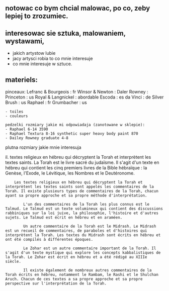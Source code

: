 


## notowac co bym chcial malowac, po co, zeby lepiej to zrozumiec. 

## interesowac sie sztuka, malowaniem, wystawami, 
- jakich artystow lubie
- jacy artysci robia to co mnie interesuje
- co mnie interesuje w sztuce. 


## materiels: 
pinceaux: 
    Lefranc & Bourgeois : fr
    Winsor & Newton : 
    Daler Rowney : 
    Princeton : us
    Royal & Langnickel : abordable
    Escoda : es
    da Vinci : de
    Silver Brush : us
    Raphael : fr
    Grumbacher : us

    - toiles 
    - couleurs

    pedzelki rozmiary jakie mi odpowiadaja (zanotowane w sklepie): 
    - Raphael 6-14 3590
    - Raphael Textura 8-16 synthetic super heavy body paint 870
    - Dailey Rowney graduate 4-8

plutna
    rozmiary jakie mnie interesuja

il.
    textes religieux en hébreu qui décryptent la Torah et interprètent les textes saints. 
        La Torah est le livre sacré du judaïsme. Il s'agit d'un texte en hébreu qui contient les cinq premiers livres de la Bible hébraïque : la Genèse, l'Exode, le Lévitique, les Nombres et le Deutéronome.

        Les textes religieux en hébreu qui décryptent la Torah et interprètent les textes saints sont appelés les commentaires de la Torah. Il existe plusieurs types de commentaires de la Torah, chacun ayant sa propre approche et sa propre méthode d'interprétation.

            L'un des commentaires de la Torah les plus connus est le Talmud. Le Talmud est un texte volumineux qui contient des discussions rabbiniques sur la loi juive, la philosophie, l'histoire et d'autres sujets. Le Talmud est écrit en hébreu et en araméen.

            Un autre commentaire de la Torah est le Midrash. Le Midrash est un recueil de commentaires, de paraboles et d'histoires qui interprètent la Torah. Les textes du Midrash sont écrits en hébreu et ont été compilés à différentes époques.

            Le Zohar est un autre commentaire important de la Torah. Il s'agit d'un texte mystique qui explore les concepts kabbalistiques de la Torah. Le Zohar est écrit en hébreu et a été rédigé au XIIIe siècle.

            Il existe également de nombreux autres commentaires de la Torah écrits en hébreu, notamment le Rambam, le Rashi et le Shulchan Aruch. Chacun de ces textes a sa propre approche et sa propre perspective sur l'interprétation de la Torah.